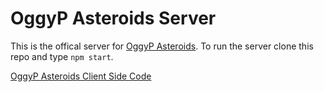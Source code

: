# OggyP Asteroids Server

This is the offical server for [OggyP Asteroids](https://asteroids.oggyp.com). To run the server clone this repo and type `npm start`.

[OggyP Asteroids Client Side Code](https://github.com/OggyP/asteroidsClient)